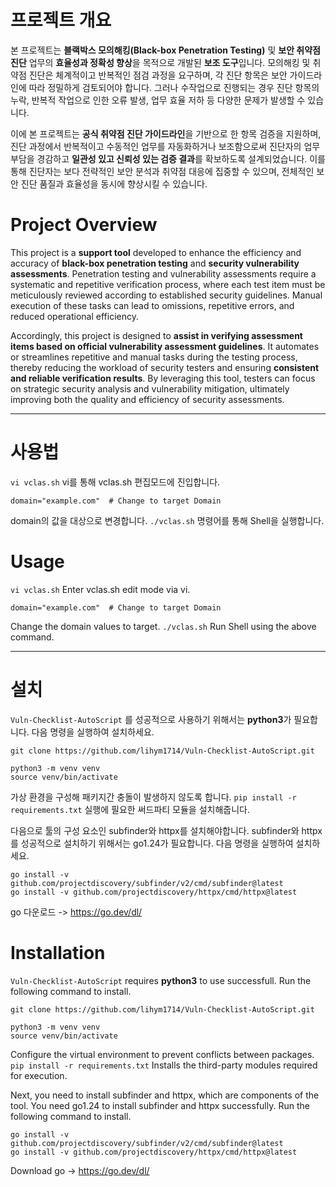 # 프로젝트 개요

본 프로젝트는 **블랙박스 모의해킹(Black-box Penetration Testing)** 및 **보안 취약점 진단** 업무의 **효율성과 정확성 향상**을 목적으로 개발된 **보조 도구**입니다. 
모의해킹 및 취약점 진단은 체계적이고 반복적인 점검 과정을 요구하며, 각 진단 항목은 보안 가이드라인에 따라 정밀하게 검토되어야 합니다. 
그러나 수작업으로 진행되는 경우 진단 항목의 누락, 반복적 작업으로 인한 오류 발생, 업무 효율 저하 등 다양한 문제가 발생할 수 있습니다.

이에 본 프로젝트는 **공식 취약점 진단 가이드라인**을 기반으로 한 항목 검증을 지원하며, 진단 과정에서 반복적이고 수동적인 업무를 자동화하거나 보조함으로써 
진단자의 업무 부담을 경감하고 **일관성 있고 신뢰성 있는 검증 결과**를 확보하도록 설계되었습니다. 이를 통해 진단자는 보다 전략적인 보안 분석과 취약점 대응에 집중할 수 있으며, 
전체적인 보안 진단 품질과 효율성을 동시에 향상시킬 수 있습니다.



# Project Overview

This project is a **support tool** developed to enhance the efficiency and accuracy of **black-box penetration testing** and **security vulnerability assessments**. 
Penetration testing and vulnerability assessments require a systematic and repetitive verification process, 
where each test item must be meticulously reviewed according to established security guidelines. Manual execution of these tasks can lead to omissions, repetitive errors, and reduced operational efficiency.

Accordingly, this project is designed to **assist in verifying assessment items based on official vulnerability assessment guidelines**. 
It automates or streamlines repetitive and manual tasks during the testing process, thereby reducing the workload of security testers and ensuring **consistent and reliable verification results**. 
By leveraging this tool, testers can focus on strategic security analysis and vulnerability mitigation, ultimately improving both the quality and efficiency of security assessments.

---

# 사용법
```vi vclas.sh```
vi를 통해 vclas.sh 편집모드에 진입합니다.
```
domain="example.com"  # Change to target Domain
```
domain의 값을 대상으로 변경합니다.
```./vclas.sh```
명령어를 통해 Shell을 실행합니다.

# Usage
```vi vclas.sh```
Enter vclas.sh edit mode via vi.
```
domain="example.com"  # Change to target Domain
```
Change the domain values to target.
```./vclas.sh```
Run Shell using the above command.

---

# 설치
`Vuln-Checklist-AutoScript` 를 성공적으로 사용하기 위해서는 **python3**가 필요합니다. 다음 명령을 실행하여 설치하세요.
```
git clone https://github.com/lihym1714/Vuln-Checklist-AutoScript.git
```
```
python3 -m venv venv
source venv/bin/activate
```
가상 환경을 구성해 패키지간 충돌이 발생하지 않도록 합니다.
```pip install -r requirements.txt```
실행에 필요한 써드파티 모듈을 설치해줍니다.


다음으로 툴의 구성 요소인 subfinder와 httpx를 설치해야합니다.
subfinder와 httpx를 성공적으로 설치하기 위해서는 go1.24가 필요합니다. 다음 명령을 실행하여 설치하세요.
```
go install -v github.com/projectdiscovery/subfinder/v2/cmd/subfinder@latest
go install -v github.com/projectdiscovery/httpx/cmd/httpx@latest
```
go 다운로드 -> <https://go.dev/dl/>

# Installation
`Vuln-Checklist-AutoScript` requires **python3** to use successfull. Run the following command to install.
```
git clone https://github.com/lihym1714/Vuln-Checklist-AutoScript.git
```
```
python3 -m venv venv
source venv/bin/activate
```
Configure the virtual environment to prevent conflicts between packages.
```pip install -r requirements.txt```
Installs the third-party modules required for execution.


Next, you need to install subfinder and httpx, which are components of the tool.
You need go1.24 to install subfinder and httpx successfully. Run the following command to install.
```
go install -v github.com/projectdiscovery/subfinder/v2/cmd/subfinder@latest
go install -v github.com/projectdiscovery/httpx/cmd/httpx@latest
```
Download go -> <https://go.dev/dl/>
